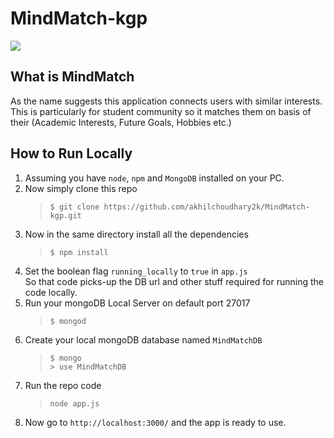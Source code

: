 # MindMatch-kgp
![](public/images/favicon.ico)


## What is MindMatch
As the name suggests this application connects users with similar interests. <br>
This is particularly for student community so it matches them on basis of their (Academic Interests, Future Goals, Hobbies etc.)

## How to Run Locally
1. Assuming you have `node`, `npm` and `MongoDB` installed on your PC.
2. Now simply clone this repo <br>
   >`$ git clone https://github.com/akhilchoudhary2k/MindMatch-kgp.git`
3. Now in the same directory install all the dependencies <br>
   >`$ npm install`
4. Set the boolean flag `running_locally` to `true` in `app.js` <br>
   So that code picks-up the DB url and other stuff required for running the code locally. <br>
5. Run your mongoDB Local Server on default port 27017 <br> 
   >`$ mongod`
6. Create your local mongoDB database named `MindMatchDB`
   > `$ mongo` <br>
   > `> use MindMatchDB`
7. Run the repo code
   > `node app.js`
8. Now go to `http://localhost:3000/` and the app is ready to use.
